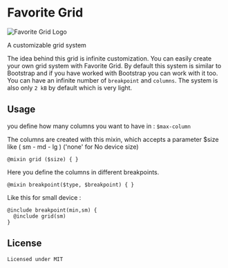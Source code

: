 # Favorite Grid
![Favorite Grid Logo](https://i.ibb.co/Jvvw6qG/favorite-grid-logo.png)

A customizable grid system

The idea behind this grid is infinite customization.
You can easily create your own grid system with Favorite Grid. By default this system is similar to Bootstrap and if you have worked with Bootstrap you can work with it too. You can have an infinite number of `breakpoint` and `columns`. The system is also only `2 kB` by default which is very light.

## Usage

you define how many columns you want to have in : `$max-column`

The columns are created with this mixin, which accepts a parameter $size like ( sm - md - lg ) 
('none' for No device size)
```
@mixin grid ($size) { }
```

Here you define the columns in different breakpoints.
```
@mixin breakpoint($type, $breakpoint) { }
```

Like this for small device :
```
@include breakpoint(min,sm) {
  @include grid(sm)
}
``` 
## License
```
Licensed under MIT 
```
